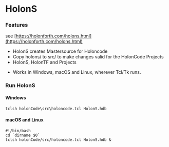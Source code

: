 # HolonS

### Features

see [https://holonforth.com/holons.html](https://holonforth.com/holons.html) 

- HolonS creates Mastersource for Holoncode
- Copy holons/ to src/ to make changes valid for the  HolonCode Projects
- HolonS, HolonTF and Projects

* Works in Windows, macOS and Linux, wherever Tcl/Tk runs.



### Run HolonS

#### Windows

```
tclsh holonCode\src\holoncode.tcl HolonS.hdb
````
#### macOS and Linux

````
#!/bin/bash
cd `dirname $0` 
tclsh holonCode/src/holoncode.tcl HolonS.hdb &


````

